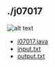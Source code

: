 ## ./j07017
![alt text](image.png)

- [j07017.java](j07017.java)
- [input.txt](input.txt)
- [output.txt](output.txt)
